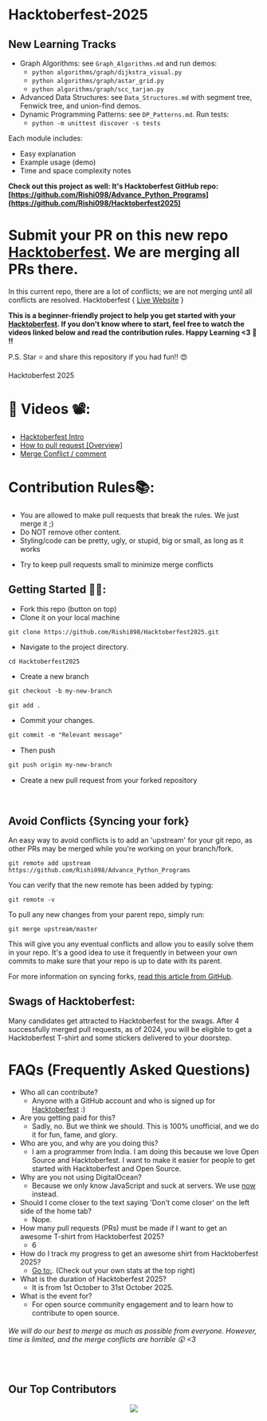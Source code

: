 # Hacktoberfest-2025

## New Learning Tracks
- Graph Algorithms: see `Graph_Algorithms.md` and run demos:
  - `python algorithms/graph/dijkstra_visual.py`
  - `python algorithms/graph/astar_grid.py`
  - `python algorithms/graph/scc_tarjan.py`
- Advanced Data Structures: see `Data_Structures.md` with segment tree, Fenwick tree, and union-find demos.
- Dynamic Programming Patterns: see `DP_Patterns.md`. Run tests:
  - `python -m unittest discover -s tests`

Each module includes:
- Easy explanation
- Example usage (demo)
- Time and space complexity notes


**Check out this project as well: It's Hacktoberfest GitHub repo: [https://github.com/Rishi098/Advance_Python_Programs](https://github.com/Rishi098/Hacktoberfest2025)**

# Submit your PR on this new repo [Hacktoberfest](https://github.com/Rishi098/Advance_Python_Programs). We are merging all PRs there.

In this current repo, there are a lot of conflicts; we are not merging until all conflicts are resolved. Hacktoberfest { [Live Website](https://github.com/Rishi098/Advance_Python_Programs) }

**This is a beginner-friendly project to help you get started with your [Hacktoberfest](https://hacktoberfest.com/). If you don't know where to start, feel free to watch the videos linked below and read the contribution rules. Happy Learning <3 💙 !!**

P.S. Star ⭐ and share this repository if you had fun!! 😍

Hacktoberfest 2025

# 📌 Videos 📽️:

- [Hacktoberfest Intro](https://www.youtube.com/watch?v=ZJZGtXpUexQ)
- [How to pull request [Overview]](https://www.youtube.com/watch?v=ZJZGtXpUexQ)
- [Merge Conflict / comment](https://www.youtube.com/watch?v=ZJZGtXpUexQ)

# Contribution Rules📚:

- You are allowed to make pull requests that break the rules. We just merge it ;)
- Do NOT remove other content.
- Styling/code can be pretty, ugly, or stupid, big or small, as long as it works
<!-- - Add your name to the contributorsList file. -->
- Try to keep pull requests small to minimize merge conflicts

## Getting Started 🤩🤗:

- Fork this repo (button on top)
- Clone it on your local machine

```terminal
git clone https://github.com/Rishi098/Hacktoberfest2025.git
```

- Navigate to the project directory.

```terminal
cd Hacktoberfest2025
```

- Create a new branch

```markdown
git checkout -b my-new-branch
```

<!--- - Add your name to `contributors/contributorsList.js`. -->

```markdown
git add .
```

- Commit your changes.

```markdown
git commit -m "Relevant message"
```

- Then push

```markdown
git push origin my-new-branch
```

- Create a new pull request from your forked repository

<br>

## Avoid Conflicts {Syncing your fork}

An easy way to avoid conflicts is to add an 'upstream' for your git repo, as other PRs may be merged while you're working on your branch/fork.   

```terminal
git remote add upstream https://github.com/Rishi098/Advance_Python_Programs
```

You can verify that the new remote has been added by typing:

```terminal
git remote -v
```

To pull any new changes from your parent repo, simply run:

```terminal
git merge upstream/master
```

This will give you any eventual conflicts and allow you to easily solve them in your repo. It's a good idea to use it frequently in between your own commits to make sure that your repo is up to date with its parent.

For more information on syncing forks, [read this article from GitHub](https://help.github.com/articles/syncing-a-fork/).

## Swags of Hacktoberfest:

Many candidates get attracted to Hacktoberfest for the swags. After 4 successfully merged pull requests, as of 2024, you will be eligible to get a Hacktoberfest T-shirt and some stickers delivered to your doorstep.

# FAQs (Frequently Asked Questions)

- Who all can contribute?
  - Anyone with a GitHub account and who is signed up for [Hacktoberfest](https://hacktoberfest.com/) :)
- Are you getting paid for this?
  - Sadly, no. But we think we should. This is 100% unofficial, and we do it for fun, fame, and glory.
- Who are you, and why are you doing this?
  - I am a programmer from India. I am doing this because we love Open Source and Hacktoberfest. I want to make it easier for people to get started with Hacktoberfest and Open Source.
- Why are you not using DigitalOcean?
  - Because we only know JavaScript and suck at servers. We use [now](https://zeit.co/now) instead.
- Should I come closer to the text saying 'Don't come closer' on the left side of the home tab?
  - Nope.
- How many pull requests (PRs) must be made if I want to get an awesome T-shirt from Hacktoberfest 2025?
  - 6
- How do I track my progress to get an awesome shirt from Hacktoberfest 2025?
  - [Go to:](https://hacktoberfest.com/profile/). (Check out your own stats at the top right)
- What is the duration of Hacktoberfest 2025?
  - It is from 1st October to 31st October 2025.
- What is the event for?
  - For open source community engagement and to learn how to contribute to open source.

###### *We will do our best to merge as much as possible from everyone. However, time is limited, and the merge conflicts are horrible :astonished: <3*
<br>

## Our Top Contributors 

<p align="center"><a href="https://github.com/Rishi098/Advance_Python_Programs/graphs/contributors">
  <img src="https://contrib.rocks/image?repo=Rishi098/Advance_Python_Programs" max={1000} columns={100} anon={1}/>
</a></p>


